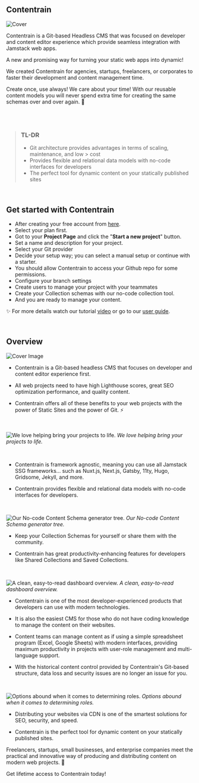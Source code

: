 
## Contentrain

![Cover](https://imagedelivery.net/yx26LyQGM_miwnGU8RnEaw/51d9891c-61a7-440f-aee1-5d4bff601f00/public)

Contentrain is a Git-based Headless CMS that was focused on developer and content editor experience which provide seamless integration with Jamstack web apps.

A new and promising way for turning your static web apps into dynamic!

We created Contentrain for agencies, startups, freelancers, or corporates to faster their development and content management time.

Create once, use always! We care about your time! With our reusable content models you will never spend extra time for creating the same schemas over and over again. 🚀

<br/>

<br/>

> ### TL-DR
> - Git architecture provides advantages in terms of scaling, maintenance, and low > cost
> - Provides flexible and relational data models with no-code interfaces for developers
> - The perfect tool for dynamic content on your statically published sites


<br/>



## Get started with Contentrain 

- After creating your free account from [here](https://app.contentrain.io/register).
- Select your plan first.
- Got to your **Project Page** and click the "**Start a new project**" button.
- Set a name and description for your project.
- Select your Git provider
- Decide your setup way; you can select a manual setup or continue with a starter. 
- You should allow Contentrain to access your Github repo for some permissions.
- Configure your branch settings
- Create users to manage your project with your teammates
- Create your Collection schemas with our no-code collection tool.
- And you are ready to manage your content.

✨ For more details watch our tutorial [video](https://www.youtube.com/channel/UC0AFA1-3jRQSl4gVaOiILTw) or go to our [user guide](https://docs.contentrain.io).

<br/>

## Overview

![Cover Image](https://imagedelivery.net/yx26LyQGM_miwnGU8RnEaw/a8fe10ee-5511-4820-bc9c-fed5f59a2b00/public)
<br/>
- Contentrain is a Git-based headless CMS that focuses on developer and content editor experience first.

- All web projects need to have high Lighthouse scores, great SEO optimization performance, and quality content.

- Contentrain offers all of these benefits to your web projects with the power of Static Sites and the power of Git. ⚡

<br/>

![We love helping bring your projects to life.](https://imagedelivery.net/yx26LyQGM_miwnGU8RnEaw/a0ff4231-3dd7-4821-efb8-efa027741100/public)
*We love helping bring your projects to life.*

<br/>

- Contentrain is framework agnostic, meaning you can use all Jamstack SSG frameworks... such as Nuxt.js, Next.js, Gatsby, 11ty, Hugo, Gridsome, Jekyll, and more.

- Contentrain provides flexible and relational data models with no-code interfaces for developers.

<br/>

![Our No-code Content Schema generator tree.](https://imagedelivery.net/yx26LyQGM_miwnGU8RnEaw/adfe683c-897e-4c41-8d1e-cfe1014c6200/public)
*Our No-code Content Schema generator tree.*
<br/>

- Keep your Collection Schemas for yourself or share them with the community.

- Contentrain has great productivity-enhancing features for developers like Shared Collections and Saved Collections.

<br/>

![A clean, easy-to-read dashboard overview.](https://imagedelivery.net/yx26LyQGM_miwnGU8RnEaw/49903ba6-ceab-4d28-6e18-118691140c00/public)
*A clean, easy-to-read dashboard overview.*
<br/>


- Contentrain is one of the most developer-experienced products that developers can use with modern technologies.

- It is also the easiest CMS for those who do not have coding knowledge to manage the content on their websites.

- Content teams can manage content as if using a simple spreadsheet program (Excel, Google Sheets) with modern interfaces, providing maximum productivity in projects with user-role management and multi-language support.

- With the historical content control provided by Contentrain's Git-based structure, data loss and security issues are no longer an issue for you.

<br/>

![Options abound when it comes to determining roles.](https://imagedelivery.net/yx26LyQGM_miwnGU8RnEaw/b8cb09d4-df09-4379-6427-439cce1aed00/public)
*Options abound when it comes to determining roles.*
<br/>


- Distributing your websites via CDN is one of the smartest solutions for SEO, security, and speed.

- Contentrain is the perfect tool for dynamic content on your statically published sites.


Freelancers, startups, small businesses, and enterprise companies meet the practical and innovative way of producing and distributing content on modern web projects. 🤝

Get lifetime access to Contentrain today!
